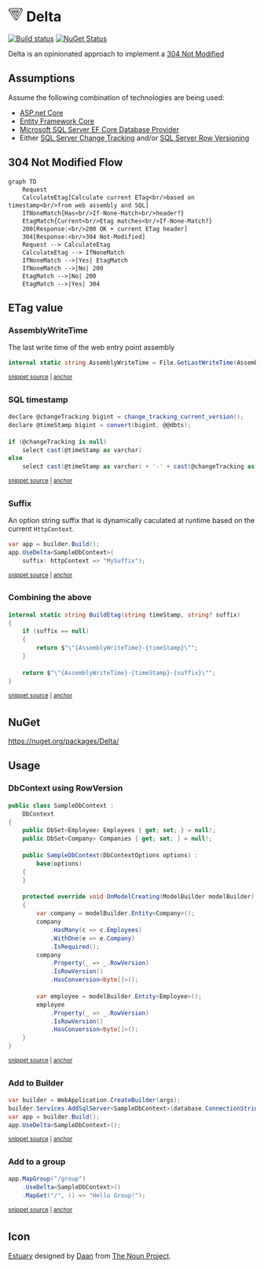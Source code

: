 # <img src="/src/icon.png" height="30px"> Delta

[![Build status](https://ci.appveyor.com/api/projects/status/20t96gnsmysklh09/branch/main?svg=true)](https://ci.appveyor.com/project/SimonCropp/Delta)
[![NuGet Status](https://img.shields.io/nuget/v/Delta.svg)](https://www.nuget.org/packages/Delta/)

Delta is an opinionated approach to implement a [304 Not Modified](https://www.keycdn.com/support/304-not-modified)


## Assumptions

Assume the following combination of technologies are being used:

 * [ASP.net Core](https://learn.microsoft.com/en-us/aspnet/core/)
 * [Entity Framework Core](https://learn.microsoft.com/en-us/ef/)
 * [Microsoft SQL Server EF Core Database Provider](https://learn.microsoft.com/en-us/ef/core/providers/sql-server/)
 * Either [SQL Server Change Tracking](https://learn.microsoft.com/en-us/sql/relational-databases/track-changes/track-data-changes-sql-server) and/or [SQL Server Row Versioning](https://learn.microsoft.com/en-us/sql/t-sql/data-types/rowversion-transact-sql)


## 304 Not Modified Flow


```mermaid
graph TD
    Request
    CalculateEtag[Calculate current ETag<br/>based on timestamp<br/>from web assembly and SQL]
    IfNoneMatch{Has<br/>If-None-Match<br/>header?}
    EtagMatch{Current<br/>Etag matches<br/>If-None-Match?}
    200[Response:<br/>200 OK + current ETag header]
    304[Response:<br/>304 Not-Modified]
    Request --> CalculateEtag
    CalculateEtag --> IfNoneMatch
    IfNoneMatch -->|Yes| EtagMatch
    IfNoneMatch -->|No| 200
    EtagMatch -->|No| 200
    EtagMatch -->|Yes| 304
```


## ETag value


### AssemblyWriteTime

The last write time of the web entry point assembly

<!-- snippet: AssemblyWriteTime -->
<a id='snippet-assemblywritetime'></a>
```cs
internal static string AssemblyWriteTime = File.GetLastWriteTime(Assembly.GetEntryAssembly()!.Location).Ticks.ToString();
```
<sup><a href='/src/Delta/DeltaExtensions_MiddleWare.cs#L5-L9' title='Snippet source file'>snippet source</a> | <a href='#snippet-assemblywritetime' title='Start of snippet'>anchor</a></sup>
<!-- endSnippet -->


### SQL timestamp

<!-- snippet: SqlTimestamp -->
<a id='snippet-sqltimestamp'></a>
```cs
declare @changeTracking bigint = change_tracking_current_version();
declare @timeStamp bigint = convert(bigint, @@dbts);

if (@changeTracking is null)
    select cast(@timeStamp as varchar)
else
    select cast(@timeStamp as varchar) + '-' + cast(@changeTracking as varchar)
```
<sup><a href='/src/Delta/DeltaExtensions.cs#L157-L165' title='Snippet source file'>snippet source</a> | <a href='#snippet-sqltimestamp' title='Start of snippet'>anchor</a></sup>
<!-- endSnippet -->


### Suffix

An option string suffix that is dynamically caculated at runtime based on the current `HttpContext`.

<!-- snippet: Suffix -->
<a id='snippet-suffix'></a>
```cs
var app = builder.Build();
app.UseDelta<SampleDbContext>(
    suffix: httpContext => "MySuffix");
```
<sup><a href='/src/Tests/Usage.cs#L8-L14' title='Snippet source file'>snippet source</a> | <a href='#snippet-suffix' title='Start of snippet'>anchor</a></sup>
<!-- endSnippet -->


### Combining the above

<!-- snippet: BuildEtag -->
<a id='snippet-buildetag'></a>
```cs
internal static string BuildEtag(string timeStamp, string? suffix)
{
    if (suffix == null)
    {
        return $"\"{AssemblyWriteTime}-{timeStamp}\"";
    }

    return $"\"{AssemblyWriteTime}-{timeStamp}-{suffix}\"";
}
```
<sup><a href='/src/Delta/DeltaExtensions_MiddleWare.cs#L135-L147' title='Snippet source file'>snippet source</a> | <a href='#snippet-buildetag' title='Start of snippet'>anchor</a></sup>
<!-- endSnippet -->


## NuGet

https://nuget.org/packages/Delta/


## Usage


### DbContext using RowVersion

<!-- snippet: SampleDbContext.cs -->
<a id='snippet-SampleDbContext.cs'></a>
```cs
public class SampleDbContext :
    DbContext
{
    public DbSet<Employee> Employees { get; set; } = null!;
    public DbSet<Company> Companies { get; set; } = null!;

    public SampleDbContext(DbContextOptions options) :
        base(options)
    {
    }

    protected override void OnModelCreating(ModelBuilder modelBuilder)
    {
        var company = modelBuilder.Entity<Company>();
        company
            .HasMany(c => c.Employees)
            .WithOne(e => e.Company)
            .IsRequired();
        company
            .Property(_ => _.RowVersion)
            .IsRowVersion()
            .HasConversion<byte[]>();

        var employee = modelBuilder.Entity<Employee>();
        employee
            .Property(_ => _.RowVersion)
            .IsRowVersion()
            .HasConversion<byte[]>();
    }
}
```
<sup><a href='/src/WebApplication/DataContext/SampleDbContext.cs#L1-L30' title='Snippet source file'>snippet source</a> | <a href='#snippet-SampleDbContext.cs' title='Start of snippet'>anchor</a></sup>
<!-- endSnippet -->


### Add to Builder

<!-- snippet: UseDelta -->
<a id='snippet-usedelta'></a>
```cs
var builder = WebApplication.CreateBuilder(args);
builder.Services.AddSqlServer<SampleDbContext>(database.ConnectionString);
var app = builder.Build();
app.UseDelta<SampleDbContext>();
```
<sup><a href='/src/WebApplication/Program.cs#L6-L13' title='Snippet source file'>snippet source</a> | <a href='#snippet-usedelta' title='Start of snippet'>anchor</a></sup>
<!-- endSnippet -->


### Add to a group

<!-- snippet: UseDeltaMapGroup -->
<a id='snippet-usedeltamapgroup'></a>
```cs
app.MapGroup("/group")
    .UseDelta<SampleDbContext>()
    .MapGet("/", () => "Hello Group!");
```
<sup><a href='/src/WebApplication/Program.cs#L17-L23' title='Snippet source file'>snippet source</a> | <a href='#snippet-usedeltamapgroup' title='Start of snippet'>anchor</a></sup>
<!-- endSnippet -->


## Icon

[Estuary](https://thenounproject.com/term/estuary/1847616/) designed by [Daan](https://thenounproject.com/Asphaleia/) from [The Noun Project](https://thenounproject.com).
